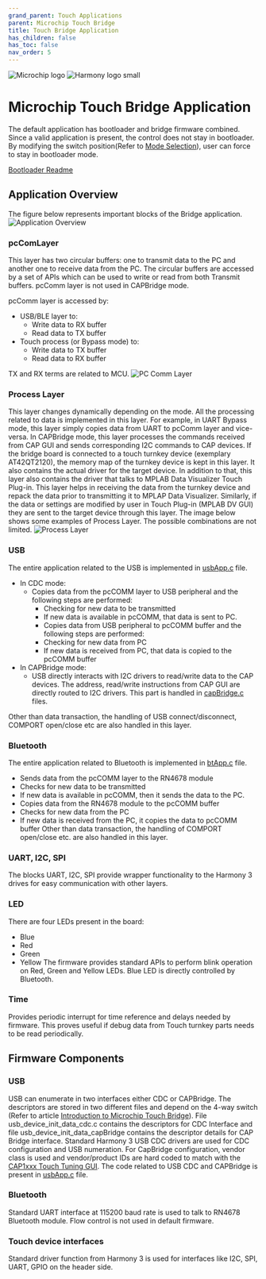```yaml
---
grand_parent: Touch Applications
parent: Microchip Touch Bridge
title: Touch Bridge Application
has_children: false
has_toc: false
nav_order: 5
---
```


![Microchip logo](https://raw.githubusercontent.com/wiki/Microchip-MPLAB-Harmony/Microchip-MPLAB-Harmony.github.io/images/microchip_logo.png)
![Harmony logo small](https://raw.githubusercontent.com/wiki/Microchip-MPLAB-Harmony/Microchip-MPLAB-Harmony.github.io/images/microchip_mplab_harmony_logo_small.png)

# Microchip Touch Bridge Application
The default application has bootloader and bridge firmware combined. Since a valid application is present, the control does not stay in bootloader. By modifying the switch position(Refer to [Mode Selection](../readme.md#Mode-Selection)), user can force to stay in bootloader mode.

[Bootloader Readme](readme_bootloader.md)

## Application Overview
The figure below represents important blocks of the Bridge application.
![Application Overview](images/appOverivew.png)

### pcComLayer
This layer has two circular buffers: one to transmit data to the PC and another one to receive data from the PC.
The circular buffers are accessed by a set of APIs which can be used to write or read from both Transmit buffers. pcComm layer is not used in CAPBridge mode.

pcComm layer is accessed by:
* USB/BLE layer to:
  * Write data to RX buffer
  * Read data to TX buffer
* Touch process (or Bypass mode) to:
  * Write data to TX buffer
  * Read data to RX buffer

TX and RX terms are related to MCU.
![PC Comm Layer](images/pcCommLayer.png)

### Process Layer
This layer changes dynamically depending on the mode. All the processing related to data is implemented in this layer.
For example, in UART Bypass mode, this layer simply copies data from UART to pcComm layer and vice-versa.
In CAPBridge mode, this layer processes the commands received from CAP GUI and sends corresponding I2C commands to CAP devices.
If the bridge board is connected to a touch turnkey device (exemplary AT42QT2120), the memory map of the turnkey device is kept in this layer. It also contains the actual driver for the target device. In addition to that, this layer also contains the driver that talks to MPLAB Data Visualizer Touch Plug-in. This layer helps in receiving the data from the
turnkey device and repack the data prior to transmitting it to MPLAP Data Visualizer. Similarly, if the data or settings are modified by user in Touch Plug-in (MPLAB DV GUI) they are sent to the target device through this layer.
The image below shows some examples of Process Layer. The possible combinations are not limited.
![Process Layer](images/processLayer.png)

### USB
The entire application related to the USB is implemented in [usbApp.c](../bridge/firmware/src/usbApp.c) file.
* In CDC mode:
  * Copies data from the pcCOMM layer to USB peripheral and the following steps are performed:
    * Checking for new data to be transmitted
    * If new data is available in pcCOMM, that data is sent to PC.
    * Copies data from USB peripheral to pcCOMM buffer and the following steps are performed:
    * Checking for new data from PC
    * If new data is received from PC, that data is copied to the pcCOMM buffer
* In CAPBridge mode:
  * USB directly interacts with I2C drivers to read/write data to the CAP devices. The address, read/write instructions from CAP GUI are directly routed to I2C drivers. This part is handled in [capBridge.c](../bridge/firmware/src/capBridge.c) files.

Other than data transaction, the handling of USB connect/disconnect, COMPORT open/close etc are also handled in this layer.

### Bluetooth
The entire application related to Bluetooth is implemented in [btApp.c](../bridge/firmware/src/btApp.c) file.
* Sends data from the pcCOMM layer to the RN4678 module
* Checks for new data to be transmitted
* If new data is available in pcCOMM, then it sends the data to the PC.
* Copies data from the RN4678 module to the pcCOMM buffer
* Checks for new data from the PC
* If new data is received from the PC, it copies the data to pcCOMM buffer Other than data transaction, the handling of COMPORT open/close etc. are also handled in this layer.

### UART, I2C, SPI
The blocks UART, I2C, SPI provide wrapper functionality to the Harmony 3 drives for easy communication with other layers.

### LED
There are four LEDs present in the board:
* Blue
* Red
* Green
* Yellow
The firmware provides standard APIs to perform blink operation on Red, Green and Yellow LEDs. Blue LED is directly controlled by Bluetooth.

### Time
Provides periodic interrupt for time reference and delays needed by firmware. This proves useful if debug data from Touch turnkey parts needs to be read periodically.

## Firmware Components

### USB
USB can enumerate in two interfaces either CDC or CAPBridge. The descriptors are stored in two different files and depend on the 4-way switch (Refer to article [Introduction to Microchip Touch Bridge](https://microchipdeveloper.com/touch:introduction-to-microchip-touch-bridge)).
File usb_device_init_data_cdc.c contains the descriptors for CDC Interface and file usb_device_init_data_capBridge contains the descriptor details for CAP Bridge interface.
Standard Harmony 3 USB CDC drivers are used for CDC configuration and USB numeration. For CapBridge configuration, vendor class is used and vendor/product IDs are hard coded to match with the [CAP1xxx Touch Tuning GUI](https://www.microchip.com/en-us/products/touch-and-gesture/touch-development-tools).
The code related to USB CDC and CAPBridge is present in [usbApp.c](../bridge/firmware/src/usbApp.c) file.

### Bluetooth
Standard UART interface at 115200 baud rate is used to talk to RN4678 Bluetooth module. Flow control is not used in default firmware.

### Touch device interfaces
Standard driver function from Harmony 3 is used for interfaces like I2C, SPI, UART, GPIO on the header side.


